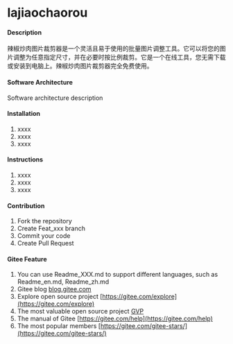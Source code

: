 # lajiaochaorou

#### Description
辣椒炒肉图片裁剪器是一个灵活且易于使用的批量图片调整工具。它可以将您的图片调整为任意指定尺寸，并在必要时按比例裁剪。它是一个在线工具，您无需下载或安装到电脑上。辣椒炒肉图片裁剪器完全免费使用。

#### Software Architecture
Software architecture description

#### Installation

1.  xxxx
2.  xxxx
3.  xxxx

#### Instructions

1.  xxxx
2.  xxxx
3.  xxxx

#### Contribution

1.  Fork the repository
2.  Create Feat_xxx branch
3.  Commit your code
4.  Create Pull Request


#### Gitee Feature

1.  You can use Readme\_XXX.md to support different languages, such as Readme\_en.md, Readme\_zh.md
2.  Gitee blog [blog.gitee.com](https://blog.gitee.com)
3.  Explore open source project [https://gitee.com/explore](https://gitee.com/explore)
4.  The most valuable open source project [GVP](https://gitee.com/gvp)
5.  The manual of Gitee [https://gitee.com/help](https://gitee.com/help)
6.  The most popular members  [https://gitee.com/gitee-stars/](https://gitee.com/gitee-stars/)
